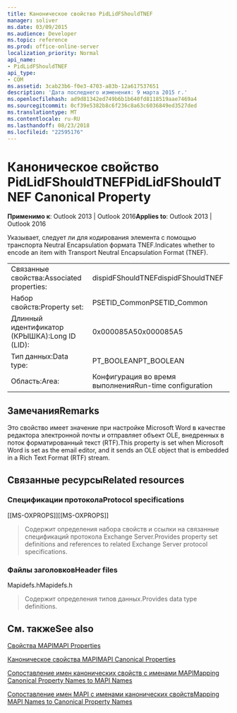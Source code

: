 ```yaml
---
title: Каноническое свойство PidLidFShouldTNEF
manager: soliver
ms.date: 03/09/2015
ms.audience: Developer
ms.topic: reference
ms.prod: office-online-server
localization_priority: Normal
api_name:
- PidLidFShouldTNEF
api_type:
- COM
ms.assetid: 3cab23b6-f0e3-4703-a83b-12a617537651
description: 'Дата последнего изменения: 9 марта 2015 г.'
ms.openlocfilehash: ad9d81342ed749b6b1b640fd8118519aae7469a4
ms.sourcegitcommit: 0cf39e5382b8c6f236c8a63c6036849ed3527ded
ms.translationtype: MT
ms.contentlocale: ru-RU
ms.lasthandoff: 08/23/2018
ms.locfileid: "22595176"
---
```

# <a name="pidlidfshouldtnef-canonical-property"></a><span data-ttu-id="73a53-103">Каноническое свойство PidLidFShouldTNEF</span><span class="sxs-lookup"><span data-stu-id="73a53-103">PidLidFShouldTNEF Canonical Property</span></span>

  
  
<span data-ttu-id="73a53-104">**Применимо к**: Outlook 2013 | Outlook 2016</span><span class="sxs-lookup"><span data-stu-id="73a53-104">**Applies to**: Outlook 2013 | Outlook 2016</span></span> 
  
<span data-ttu-id="73a53-105">Указывает, следует ли для кодирования элемента с помощью транспорта Neutral Encapsulation формата TNEF.</span><span class="sxs-lookup"><span data-stu-id="73a53-105">Indicates whether to encode an item with Transport Neutral Encapsulation Format (TNEF).</span></span> 
  
|||
|:-----|:-----|
|<span data-ttu-id="73a53-106">Связанные свойства:</span><span class="sxs-lookup"><span data-stu-id="73a53-106">Associated properties:</span></span>  <br/> |<span data-ttu-id="73a53-107">dispidFShouldTNEF</span><span class="sxs-lookup"><span data-stu-id="73a53-107">dispidFShouldTNEF</span></span>  <br/> |
|<span data-ttu-id="73a53-108">Набор свойств:</span><span class="sxs-lookup"><span data-stu-id="73a53-108">Property set:</span></span>  <br/> |<span data-ttu-id="73a53-109">PSETID_Common</span><span class="sxs-lookup"><span data-stu-id="73a53-109">PSETID_Common</span></span>  <br/> |
|<span data-ttu-id="73a53-110">Длинный идентификатор (КРЫШКА):</span><span class="sxs-lookup"><span data-stu-id="73a53-110">Long ID (LID):</span></span>  <br/> |<span data-ttu-id="73a53-111">0x000085A5</span><span class="sxs-lookup"><span data-stu-id="73a53-111">0x000085A5</span></span>  <br/> |
|<span data-ttu-id="73a53-112">Тип данных:</span><span class="sxs-lookup"><span data-stu-id="73a53-112">Data type:</span></span>  <br/> |<span data-ttu-id="73a53-113">PT_BOOLEAN</span><span class="sxs-lookup"><span data-stu-id="73a53-113">PT_BOOLEAN</span></span>  <br/> |
|<span data-ttu-id="73a53-114">Область:</span><span class="sxs-lookup"><span data-stu-id="73a53-114">Area:</span></span>  <br/> |<span data-ttu-id="73a53-115">Конфигурация во время выполнения</span><span class="sxs-lookup"><span data-stu-id="73a53-115">Run-time configuration</span></span>  <br/> |
   
## <a name="remarks"></a><span data-ttu-id="73a53-116">Замечания</span><span class="sxs-lookup"><span data-stu-id="73a53-116">Remarks</span></span>

<span data-ttu-id="73a53-117">Это свойство имеет значение при настройке Microsoft Word в качестве редактора электронной почты и отправляет объект OLE, внедренных в поток форматированный текст (RTF).</span><span class="sxs-lookup"><span data-stu-id="73a53-117">This property is set when Microsoft Word is set as the email editor, and it sends an OLE object that is embedded in a Rich Text Format (RTF) stream.</span></span>
  
## <a name="related-resources"></a><span data-ttu-id="73a53-118">Связанные ресурсы</span><span class="sxs-lookup"><span data-stu-id="73a53-118">Related resources</span></span>

### <a name="protocol-specifications"></a><span data-ttu-id="73a53-119">Спецификации протокола</span><span class="sxs-lookup"><span data-stu-id="73a53-119">Protocol specifications</span></span>

<span data-ttu-id="73a53-120">[[MS-OXPROPS]]</span><span class="sxs-lookup"><span data-stu-id="73a53-120">[[MS-OXPROPS]]</span></span> 
  
> <span data-ttu-id="73a53-121">Содержит определения набора свойств и ссылки на связанные спецификаций протокола Exchange Server.</span><span class="sxs-lookup"><span data-stu-id="73a53-121">Provides property set definitions and references to related Exchange Server protocol specifications.</span></span>
    
### <a name="header-files"></a><span data-ttu-id="73a53-122">Файлы заголовков</span><span class="sxs-lookup"><span data-stu-id="73a53-122">Header files</span></span>

<span data-ttu-id="73a53-123">Mapidefs.h</span><span class="sxs-lookup"><span data-stu-id="73a53-123">Mapidefs.h</span></span>
  
> <span data-ttu-id="73a53-124">Содержит определения типов данных.</span><span class="sxs-lookup"><span data-stu-id="73a53-124">Provides data type definitions.</span></span>
    
## <a name="see-also"></a><span data-ttu-id="73a53-125">См. также</span><span class="sxs-lookup"><span data-stu-id="73a53-125">See also</span></span>



[<span data-ttu-id="73a53-126">Свойства MAPI</span><span class="sxs-lookup"><span data-stu-id="73a53-126">MAPI Properties</span></span>](mapi-properties.md)
  
[<span data-ttu-id="73a53-127">Каноническое свойства MAPI</span><span class="sxs-lookup"><span data-stu-id="73a53-127">MAPI Canonical Properties</span></span>](mapi-canonical-properties.md)
  
[<span data-ttu-id="73a53-128">Сопоставление имен канонических свойств с именами MAPI</span><span class="sxs-lookup"><span data-stu-id="73a53-128">Mapping Canonical Property Names to MAPI Names</span></span>](mapping-canonical-property-names-to-mapi-names.md)
  
[<span data-ttu-id="73a53-129">Сопоставление имен MAPI с именами канонических свойств</span><span class="sxs-lookup"><span data-stu-id="73a53-129">Mapping MAPI Names to Canonical Property Names</span></span>](mapping-mapi-names-to-canonical-property-names.md)

